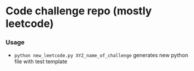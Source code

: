 # Code challenge repo (mostly leetcode)

### Usage

- `python new_leetcode.py XYZ_name_of_challenge` generates new python file with test template